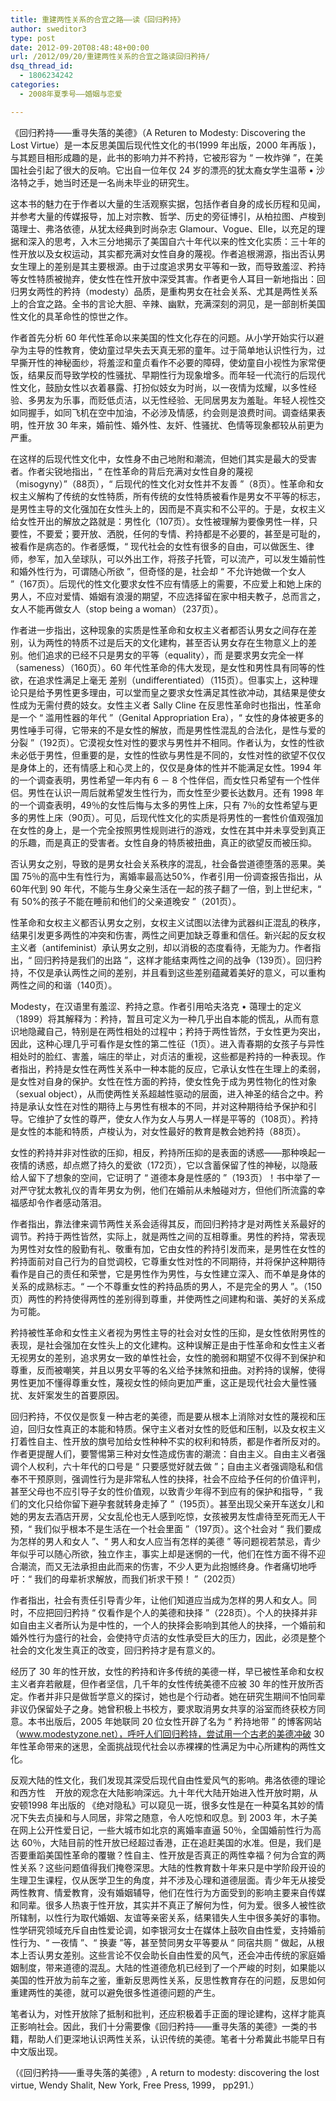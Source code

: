 ```yaml
---
title: 重建两性关系的合宜之路——读《回归矜持》
author: sweditor3
type: post
date: 2012-09-20T08:48:48+00:00
url: /2012/09/20/重建两性关系的合宜之路读回归矜持/
dsq_thread_id:
  - 1806234242
categories:
  - 2008年夏季号——婚姻与恋爱

---
```

《回归矜持——重寻失落的美德》（A Returen to Modesty: Discovering the Lost Virtue）是一本反思美国后现代性文化的书(1999 年出版，2000 年再版 )，与其题目相形成趣的是，此书的影响力并不矜持，它被形容为 “ 一枚炸弹 ”，在美国社会引起了很大的反响。它出自一位年仅 24 岁的漂亮的犹太裔女学生温蒂 • 沙洛特之手，她当时还是一名尚未毕业的研究生。

这本书的魅力在于作者以大量的生活观察实据，包括作者自身的成长历程和见闻，并参考大量的传媒报导，加上对宗教、哲学、历史的旁征博引，从柏拉图、卢梭到蔼理士、弗洛依德，从犹太经典到时尚杂志 Glamour、Vogue、Elle，以充足的理据和深入的思考，入木三分地揭示了美国自六十年代以来的性文化实质：三十年的性开放以及女权运动，其实都充满对女性自身的蔑视。作者追根溯源，指出否认男女生理上的差别是其主要根源。由于过度追求男女平等和一致，而导致羞涩、矜持等女性特质被抛弃，使女性在性开放中深受其害。作者更令人耳目一新地指出：回归男女两性的矜持（modesty）品质，是重构男女在社会关系、尤其是两性关系上的合宜之路。全书的言论大胆、辛辣、幽默，充满深刻的洞见，是一部剖析美国性文化的具革命性的惊世之作。

作者首先分析 60 年代性革命以来美国的性文化存在的问题。从小学开始实行以避孕为主导的性教育，使幼童过早失去天真无邪的童年。过于简单地认识性行为，过早撕开性的神秘面纱，将羞涩和童贞看作不必要的障碍，使幼童自小视性为家常便饭，结果反而导致学校的性骚扰、早期性行为现象增多。而年轻一代流行的后现代性文化，鼓励女性以衣着暴露、打扮似妓女为时尚，以一夜情为炫耀，以多性经验、多男友为乐事，而贬低贞洁，以无性经验、无同居男友为羞耻。年轻人视性交如同握手，如同飞机在空中加油，不必涉及情感，约会则是浪费时间。调查结果表明，性开放 30 年来，婚前性、婚外性、友奸、性骚扰、色情等现象都较从前更为严重。

在这样的后现代性文化中，女性身不由己地附和潮流，但她们其实是最大的受害者。作者尖锐地指出，“ 在性革命的背后充满对女性自身的蔑视（misogyny）”（88页），“ 后现代的性文化对女性并不友善 ”（8页）。性革命和女权主义解构了传统的女性特质，所有传统的女性特质被看作是男女不平等的标志，是男性主导的文化强加在女性头上的，因而是不真实和不公平的。于是，女权主义给女性开出的解放之路就是：男性化（107页）。女性被理解为要像男性一样，只要性，不要爱；要开放、洒脱，任何的专情、矜持都是不必要的，甚至是可耻的，被看作是病态的。作者感慨，“ 现代社会的女性有很多的自由，可以做医生、律师，参军，加入垒球队，可以外出工作，将孩子托管，可以流产，可以发生婚前性和婚外性行为，可谓随心所欲 ”，但奇怪的是，社会却 “ 不允许她做一个女人 ”（167页）。后现代的性文化要求女性不应有情感上的需要，不应爱上和她上床的男人，不应对爱情、婚姻有浪漫的期望，不应选择留在家中相夫教子，总而言之，女人不能再做女人（stop being a woman）（237页）。

作者进一步指出，这种现象的实质是性革命和女权主义者都否认男女之间存在差别，认为两性的特质不过是后天的文化建构，甚至否认男女存在生物意义上的差别。他们追求的已经不只是男女的平等（equality），而 是要求男女完全一样（sameness）（160页）。60 年代性革命的伟大发现，是女性和男性具有同等的性欲，在追求性满足上毫无 差别（undifferentiated）（115页）。但事实上，这种理论只是给予男性更多理由，可以堂而皇之要求女性满足其性欲冲动，其结果是使女性成为无需付费的妓女。女性主义者 Sally Cline 在反思性革命时也指出，性革命是一个 “ 滥用性器的年代 ”（Genital Appropriation Era），“ 女性的身体被更多的男性唾手可得，它带来的不是女性的解放，而是男性性混乱的合法化，是性与爱的分裂 ”（192页）。它漠视女性对性的要求与男性并不相同。作者认为，女性的性欲未必低于男性，但重要的是，女性的性欲与男性是不同的，女性对性的欲望不仅仅是身体上的，还有情感上和心灵上的，仅仅是身体的性并不能满足女性。1994 年的一个调查表明，男性希望一年内有 6 － 8 个性伴侣，而女性只希望有一个性伴侣。男性在认识一周后就希望发生性行为，而女性至少要长达数月。还有 1998 年的一个调查表明，49％的女性后悔与太多的男性上床，只有 7％的女性希望与更多的男性上床（90页）。可见，后现代性文化的实质是将男性的一套性价值观强加在女性的身上，是一个完全按照男性规则进行的游戏，女性在其中并未享受到真正的乐趣，而是真正的受害者。女性自身的特质被扭曲，真正的欲望反而被压抑。

否认男女之别，导致的是男女社会关系秩序的混乱，社会备尝道德堕落的恶果。美国 75％的高中生有性行为，离婚率最高达50%，作者引用一份调查报告指出，从 60年代到 90 年代，不能与生身父亲生活在一起的孩子翻了一倍，到上世纪末，“ 有 50%的孩子不能在睡前和他们的父亲道晚安 ”（201页）。

性革命和女权主义都否认男女之别，女权主义试图以法律为武器纠正混乱的秩序，结果引发更多两性的冲突和伤害，两性之间更加缺乏尊重和信任。新兴起的反女权主义者（antifeminist）承认男女之别，却以消极的态度看待，无能为力。作者指出，“ 回归矜持是我们的出路 ”，这样才能结束两性之间的战争（139页）。回归矜持，不仅是承认两性之间的差别，并且看到这些差别蕴藏着美好的意义，可以重构两性之间的和谐（140页）。

Modesty，在汉语里有羞涩、矜持之意。作者引用哈夫洛克 • 蔼理士的定义（1899）将其解释为：矜持，暂且可定义为一种几乎出自本能的慌乱，从而有意识地隐藏自己，特别是在两性相处的过程中；矜持于两性皆然，于女性更为突出，因此，这种心理几乎可看作是女性的第二性征（1页）。进入青春期的女孩子与异性相处时的脸红、害羞，端庄的举止，对贞洁的重视，这些都是矜持的一种表现。作者指出，矜持是女性在两性关系中一种本能的反应，它承认女性在生理上的柔弱，是女性对自身的保护。女性在性方面的矜持，使女性免于成为男性物化的性对象（sexual object），从而使两性关系超越性驱动的层面，进入神圣的结合之中。矜持是承认女性在对性的期待上与男性有根本的不同，并对这种期待给予保护和引导。它维护了女性的尊严，使女人作为女人与男人一样是平等的（108页）。矜持是女性的本能和特质，卢梭认为，对女性最好的教育是教会她矜持（88页）。

女性的矜持并非对性欲的压抑，相反，矜持所压抑的是表面的诱惑——那种唤起一夜情的诱惑，却点燃了持久的爱欲（172页），它以含蓄保留了性的神秘，以隐蔽给人留下了想象的空间，它证明了 “ 道德本身是性感的 ”（193页）！书中举了一对严守犹太教礼仪的青年男女为例，他们在婚前从未触碰对方，但他们所流露的幸福感却令作者感动落泪。

作者指出，靠法律来调节两性关系会适得其反，而回归矜持才是对两性关系最好的调节。矜持于两性皆然，实际上，就是两性之间的互相尊重。男性的矜持，常表现为男性对女性的殷勤有礼、敬重有加，它由女性的矜持引发而来，是男性在女性的矜持面前对自己行为的自觉调校，它尊重女性对性的不同期待，并将保护这种期待看作是自己的责任和荣誉，它是男性作为男性，与女性建立深入、而不单是身体的关系的成熟标志。“ 一个不尊重女性的矜持品质的男人，不是完全的男人 ”。（150页）两性的矜持使得两性的差别得到尊重，并使两性之间建构和谐、美好的关系成为可能。

矜持被性革命和女性主义者视为男性主导的社会对女性的压抑，是女性依附男性的表现，是社会强加在女性头上的文化建构。这种误解正是由于性革命和女性主义者无视男女的差别，追求男女一致的单性社会，女性的脆弱和期望不仅得不到保护和尊重，反而被嘲笑，并且以男女平等的名义给予抹煞和扭曲。对矜持的误解，使得男性更加不懂得尊重女性，蔑视女性的倾向更加严重，这正是现代社会大量性骚扰、友奸案发生的首要原因。

回归矜持，不仅仅是恢复一种古老的美德，而是要从根本上消除对女性的蔑视和压迫，回归女性真正的本能和特质。保守主义者对女性的贬低和压制，以及女权主义打着性自主、性开放的旗号加给女性种种不实的权利和特质，都是作者所反对的。作者更提醒人们，要警惕第三种对女性造成伤害的潮流：自由主义。自由主义者强调个人权利，六十年代的口号是 “ 只要感觉好就去做 ”；自由主义者强调隐私和信奉不干预原则，强调性行为是非常私人性的抉择，社会不应给予任何的价值评判，甚至父母也不应引导子女的性价值观，以致青少年得不到应有的保护和指导，“ 我们的文化只给你留下避孕套就转身走掉了 ”（195页）。甚至出现父亲开车送女儿和她的男友去酒店开房，父女乱伦也无人感到吃惊，女孩被男友性虐待至死而无人干预，“ 我们似乎根本不是生活在一个社会里面 ”（197页）。这个社会对 “ 我们要成为怎样的男人和女人 ”、“ 男人和女人应当有怎样的美德 ” 等问题视若禁忌，青少年似乎可以随心所欲，独立作主，事实上却是迷惘的一代，他们在性方面不得不迎合潮流，而又无法承担由此而来的伤害，不少人更为此抱憾终身。作者痛切地呼吁：“ 我们的母辈祈求解放，而我们祈求干预！ ”（202页）

作者指出，社会有责任引导青少年，让他们知道应当成为怎样的男人和女人。同时，不应把回归矜持 “ 仅看作是个人的美德和抉择 ”（228页）。个人的抉择并非如自由主义者所认为是中性的，一个人的抉择会影响到其他人的抉择，一个婚前和婚外性行为盛行的社会，会使持守贞洁的女性承受巨大的压力，因此，必须是整个社会的文化发生真正的改变，回归矜持才是有意义的。

经历了 30 年的性开放，女性的矜持和许多传统的美德一样，早已被性革命和女权主义者弃若敝屣，但作者坚信，几千年的女性传统美德不应被 30 年的性开放所否定。作者并非只是做哲学意义的探讨，她也是个行动者。她在研究生期间不怕同辈非议仍保留处子之身。她曾积极上书校方，要求取消男女共享的浴室而终获校方同意。本书出版后，2005 年她联同 20 位女性开辟了名为 “ 矜持地带 ” 的博客网站（www.modestyzone.net），呼吁人们回归矜持，尝试用一个古老的美德冲破 30 年性革命带来的迷思，全面挑战现代社会以赤裸裸的性满足为中心所建构的两性文化。

反观大陆的性文化，我们发现其深受后现代自由性爱风气的影响。弗洛依德的理论和西方性    开放的观念在大陆影响深远。九十年代大陆开始进入性开放时期，从安顿1998 年出版的 《绝对隐私》可以窥见一斑，很多女性是在一种莫名其妙的情况下失去贞操和与人同居，非常之随意，令人吃惊和叹息。到 2003 年，木子美在网上公开性爱日记，一些大城市如北京的离婚率直逼 50％，全国婚前性行为高达 60％，大陆目前的性开放已经超过香港，正在追赶美国的水准。但是，我们是否要重蹈美国性革命的覆辙？性自主、性开放是否真正的两性幸福？何为合宜的两性关系？这些问题值得我们掩卷深思。大陆的性教育数十年来只是中学阶段开设的生理卫生课程，仅从医学卫生的角度，并不涉及心理和道德层面。青少年无从接受两性教育、情爱教育，没有婚姻辅导，他们在性行为方面受到的影响主要来自传媒和同辈。很多人热衷于性开放，其实并不真正了解何为性，何为爱。很多人被性欲所辖制，以性行为取代婚姻、友谊等亲密关系，结果错失人生中很多美好的事物。性学研究领域充斥自由性爱论调，如李银河女士在媒体上鼓吹自由性爱，支持婚前性行为、“ 一夜情 ”、“ 换妻 ”等，甚至赞同男女平等要从 “ 同宿共厕 ” 做起，从根本上否认男女差别。这些言论不仅会助长自由性爱的风气，还会冲击传统的家庭婚姻制度，带来道德的混乱。大陆的性道德危机已经到了一个严峻的时刻，如果能以美国的性开放为前车之鉴，重新反思两性关系，反思性教育存在的问题，反思如何重建两性的美德，就可以避免很多性道德问题的产生。

笔者认为，对性开放除了抵制和批判，还应积极着手正面的理论建构，这样才能真正影响社会。因此，我们十分需要像《回归矜持——重寻失落的美德》一类的书籍，帮助人们更深地认识两性关系，认识传统的美德。笔者十分希冀此书能早日有中文版出现。

（《回归矜持——重寻失落的美德》, A return to modesty: discovering the lost virtue, Wendy Shalit, New York, Free Press, 1999， pp291.）